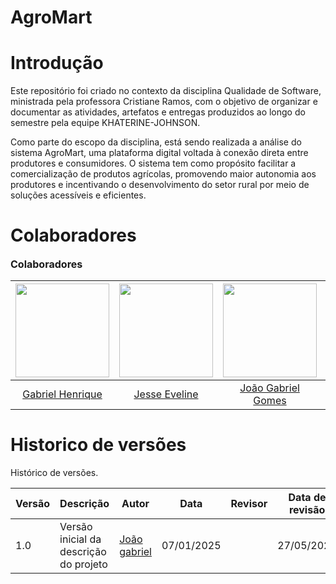 # AgroMart
# Introdução 

Este repositório foi criado no contexto da disciplina Qualidade de Software, ministrada pela professora Cristiane Ramos, com o objetivo de organizar e documentar as atividades, artefatos e entregas produzidos ao longo do semestre pela equipe KHATERINE-JOHNSON.

Como parte do escopo da disciplina, está sendo realizada a análise do sistema AgroMart, uma plataforma digital voltada à conexão direta entre produtores e consumidores. O sistema tem como propósito facilitar a comercialização de produtos agrícolas, promovendo maior autonomia aos produtores e incentivando o desenvolvimento do setor rural por meio de soluções acessíveis e eficientes.

# Colaboradores
<font size="3"><p style="text-align: left">**Colaboradores**</p></font>


| <img src="https://github.com/gabrielhrlima.png" width="150px"> | <img src="https://github.com/xzxjesse.png" width="150px"> | <img src="https://github.com/xgomesx.png" width="150px" > | <img src="https://github.com/mathonaut.png" width="150px"> | <img src="https://github.com/PedroGusta.png" width="150px"> | <img src="https://github.com/Ruan-Carvalho.png" width="150px"> |
| :----------------------------------------------------------: | :-------------------------------------------------------: | :------------------------------------------------------------: | :-------------------------------------------------------------: | :------------------------------------------------------------: | :-------------------------------------------------------: |
| [Gabriel Henrique](https://github.com/gabrielhrlima)        | [Jesse Eveline](https://github.com/xzxjesse)          | [João Gabriel Gomes ](https://github.com/xgomesx)        | [Matheus Henrique](https://github.com/mathonaut)            | [Pedro Gustavo](https://github.com/PedroGusta)          |  [Ruan Carvalho](https://github.com/Ruan-Carvalho)           |


# Historico de versões
 Histórico de versões.

| Versão | Descrição                          | Autor       | Data       | Revisor       | Data de revisão |
|--------|------------------------------------|-------------|------------|----------------|------------------|
| 1.0    | Versão inicial da descrição do projeto | [João gabriel](#) | 07/01/2025 |  | 27/05/2025       |
